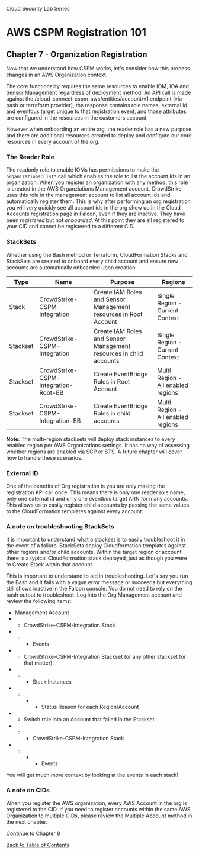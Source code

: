 Cloud Security Lab Series
# AWS CSPM Registration 101
## Chapter 7 - Organization Registration

Now that we understand how CSPM works, let's consider how this process changes in an AWS Organization context.

The core functionality requires the same resources to enable IOM, IOA and Sensor Management regardless of deployment method.  An API call is made against the /cloud-connect-cspm-aws/entities/account/v1 endpoint (via bash or terraform provider), the response contains role names, external id and eventbus target unique to that registration event, and those attributes are configured in the resources in the customers account. 

However when onboarding an entire org, the reader role has a new purpose and there are additional resources created to deploy and configure our core resources in every account of the org.  

### The Reader Role

The readonly role to enable IOMs has permissions to make the `organizations:List*` call which enables the role to list the account Ids in an organization.  When you register an organization with any method, this role is created in the AWS Organziations Management account.  CrowdStrike uses this role in the management account to list all account ids and automatically register them.  This is why after performing an org registration you will very quickly see all account ids in the org show up in the Cloud Accounts registration page in Falcon, even if they are inactive.  They have been *registered* but not *onboarded*.  At this point they are all registered to your CID and cannot be registered to a different CID.

### StackSets

Whether using the Bash method or Terraform, CloudFormation Stacks and StackSets are created to onboard every child account and ensure new accounts are automatically onboarded upon creation.

|Type|Name|Purpose|Regions|
|---|---|---|---|
|Stack|CrowdStrike-CSPM-Integration|Create IAM Roles and Sensor Management resources in Root Account|Single Region - Current Context|
|Stackset|CrowdStrike-CSPM-Integration|Create IAM Roles and Sensor Management resources in child accounts|Single Region - Current Context|
|Stackset|CrowdStrike-CSPM-Integration-Root-EB|Create EventBridge Rules in Root Account|Multi Region - All enabled regions|
|Stackset|CrowdStrike-CSPM-Integration-EB|Create EventBridge Rules in child accounts|Multi Region - All enabled regions|

**Note**: The multi-region stacksets will deploy stack instances to every enabled region per AWS Organizations settings.  It has no way of assessing whether regions are enabled via SCP or STS.  A future chapter will cover how to handle these scenarios.

### External ID

One of the benefits of Org registration is you are only making the registration API call once.  This means there is only one reader role name, only one external id and only one eventbus target ARN for many accounts.  This allows us to easily register child accounts by passing the same values to the CloudFormation templates against every account.

### A note on troubleshooting StackSets

It is important to understand what a stackset is to easily troubleshoot it in the event of a failure.  StackSets deploy Cloudformation templates against other regions and/or child accounts.  Within the target region or account there is a typical CloudFormation stack deployed, just as though you were to Create Stack within that account.

This is important to understand to aid in troubleshooting.  Let's say you run the Bash and it fails with a vague error message or succeeds but everything still shows inactive in the Falcon console.  You do not need to rely on the bash output to troubleshoot.  Log into the Org Management account and review the following items:

- Management Account
- - CrowdStrike-CSPM-Integration Stack
- - - Events
- - CrowdStrike-CSPM-Integration Stackset (or any other stackset for that matter)
- - - Stack Instances
- - - - Status Reason for each Region/Account
- - Switch role into an Account that failed in the Stackset
- - - CrowdStrike-CSPM-Integration Stack
- - - - Events

You will get much more context by looking at the events in each stack!

### A note on CIDs

When you register the AWS organization, every AWS Account in the org is registered to the CID.  If you need to register accounts within the same AWS Organization to multiple CIDs, please review the Multiple Account method in the next chapter.

[Continue to Chapter 8](./chapter8.md)

[Back to Table of Contents](../README.md)
